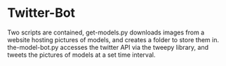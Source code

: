# Twitter-Bot

Two scripts are contained, get-models.py downloads images from a website hosting pictures of models, and creates a folder to store them in. the-model-bot.py accesses the twitter API via the tweepy library, and tweets the pictures of models at a set time interval.
